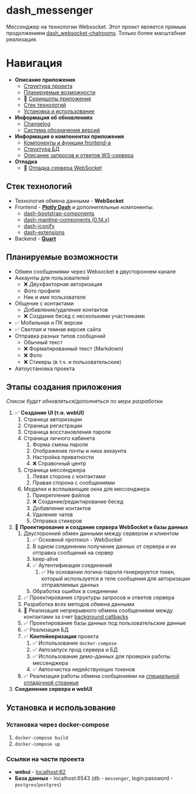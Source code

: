 # dash_messenger
Мессенджер на технологии Websocket.
Этот проект является прямым продолжением [dash_websocket-chatrooms](https://github.com/MichaelODeli/dash_websocket-chatrooms). Только более масштабная реализация.

# Навигация
- **Описание приложения**
    - [Cтруктура проекта](#этапы-создания-приложения)
    - [Планируемые возможности](#планируемые-возможности)
    - 🔄️ [Скриншоты приложения](/docs/SCREENSHOTS.md)
    - [Стек технологий](#стек-технологий)
    - [Установка и использование](#установка-и-использование)
- **Информация об обновлениях**
    - [Changelog](CHANGELOG.md)
    - [Система обозначения версий](/docs/VERSIONS.md)
- **Информация о компонентах приложения**
    - [Компоненты и функции frontend-а](/docs/COMPONENTS.md)
    - [Структура БД](/docs/DB_REFERENCE.md)
    - [Описание запросов и ответов WS-сервера](/docs/WS_SERVER_REFERENCE.md)
- **Отладка**
    - 🔄️ [Отладка сервера WebSocket](/server/ws_server/ws_server_tests.py)

## Стек технологий
- Технология обмена данными - **WebSocket**
- Frontend - [**Plotly Dash**](https://dash.plotly.com/) и дополнительные компоненты:
    - [dash-bootstrap-components](https://dash-bootstrap-components.opensource.faculty.ai/)
    - [dash-mantine-components (0.14.x)](https://www.dash-mantine-components.com/)
    - [dash-iconify](https://www.dash-mantine-components.com/dash-iconify)
    - [dash-extensions](https://www.dash-extensions.com/)
- Backend - [**Quart**](https://quart.palletsprojects.com/)

## Планируемые возможности
- Обмен сообщениями через Websocket в двустороннем канале
- Аккаунты для пользователей
    - ❌ Двухфакторная авторизация
    - Фото профиля
    - Ник и имя пользователя
- Общение с контактами
    - Добавление/удаление контактов
    - ❌ Создание бесед с несколькими участниками
- ✅ Мобильная и ПК версии
- ✅ Светлая и темная версия сайта
- Отправка разных типов сообщений
    - Обычный текст
    - ❌ Форматированный текст (Markdown)
    - ❌ Фото
    - ❌ Стикеры (в т.ч. и пользовательские)
- Автоустановка проекта

## Этапы создания приложения
*Список будет обновляться/дополняться по мере разработки.*
1. ✅ **Создание UI (т.н. webUI)**
    1. Страница авторизации
    1. Страница регистрации
    1. Страница восстановления пароля
    1. Страница личного кабинета
        1. Форма смены пароля
        1. Отображение почты и ника аккаунта
        1. Настройка приватности
        1. ❌ Справочный центр
    1. Страница мессенджера
        1. Левая сторона с контактами
        1. Правая сторона с сообщениями
    1. Модалки и всплывающие окна для мессенджера
        1. Прикрепление файлов
        1. ❌ Создание/редактирование бесед
        1. Добавление контактов
        1. Удаление чатов
        1. Отправка стикеров
1. 🔄️ **Проектирование и создание сервера WebSocket и базы данных**
    1. Двусторонний обмен данными между сервером и клиентом 
        1. ✅ Основной протокол - WebSocket
        1. В одном соединении получение данных от сервера и их отправка сообщений на сервер
        1. keep-alive
        1. ✅ Аутентификация соединений
            1. ✅ На основании логина-пароля генерируется токен, который используется в теле сообщения для авторизации отправляемых данных
        1. Обработка ошибок в соединении
    1. ✅ Проектирование структуры запросов и ответов сервера
    1. Разработка всех методов обмена данными
    1. 🤔 Реализация непрерывного обмена сообщениями между контактами за счет [background callbacks](https://dash.plotly.com/background-callbacks)
    1. ✅ Проектирование базы данных под пользовательские данные
    1. ✅ Реализация БД
    1. ✅ **Контейнеризация** проекта
        1. ✅ Использование `docker-compose`
        1. ✅ Автозапуск прод сервера и БД
        1. ✅ Использование демо-данных для проверки работы мессенджера
        1. ✅ Автоочистка недействующих токенов
    1. ✅ Реализация работы обмена сообщениями на [специальной отладочной странице](/server/ws_server/ws_server_tests.py)
1. **Соединение сервера и webUI**

## Установка и использование
### Установка через docker-compose
1. `docker-compose build`
1. `docker-compose up`
### Ссылки на части проекта
- **webui** - [localhost:82](http://localhost:82)
- **База данных** - localhost:6543 (db - `messenger`, login:password - `postgres`/`postgres`)